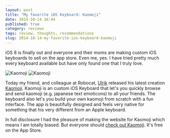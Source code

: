 ```yaml
---
layout: post
title: "My favorite iOS Keyboard: Kaomoji"
date: 2014-10-14 16:44
published: true
category: reviews
tags: review, thoughts, recommendations
slug: 2014-10-14-my-favorite-ios-keyboard-kaomoji
---
```


iOS 8 is finally out and everyone and their moms are making custom iOS keyboards to sell on the app store. Even me, yes. I have tried pretty much every keyboard available but have only found one that I truly love.

![Kaomoji](/archive/kaomoji.png)
![Kaomoji](/archivekaomoji2.png)

Today my friend, and colleague at Robocat, [Ulrik](http://twitter.com/ulrikdamm) released his latest creation [Kaomoji](http://getkaomoji.com). Kaomoji is an custom iOS Keyboard that let's you quickly browse and send kaomoji (e.g. japanese text emoticons) to all your friends. The keyboard also let's you build your own kaomoji from scratch with a fun interface. The app is beautifully designed and feels very native for something that his very different from an Apple keyboard. 

In full disclosure I had the pleasure of making the website for Kaomoji which means I am totally biased. But everyone should [check out Kaomoji](http://getkaomoji.com). It's free on the App Store.